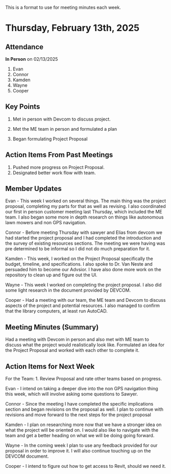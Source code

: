 This is a format to use for meeting minutes each week.

# Thursday, February 13th, 2025

## Attendance

**In Person** on 02/13/2025

1. Evan
2. Connor
3. Kamden
4. Wayne
5. Cooper

## Key Points

1. Met in person with Devcom to discuss project.

2. Met the ME team in person and formulated a plan

3. Began formulating Project Proposal

## Action Items From Past Meetings

1. Pushed more progress on Project Proposal.
2. Designated better work flow with team.

## Member Updates

Evan - This week I worked on several things. The main thing was the project proposal, completing my parts for that as well as revising. I also coordinated our first in person customer meeting last Thursday, which included the ME team. I also began some more in depth research on things like autonomous lawn mowers and non GPS navigation.

Connor - Before meeting Thursday with sawyer and Elias from devcom we had started the project proposal and I had completed the introduction and the survey of existing resources sections. The meeting we were having was pre determined to be informal so I did not do much preparation for it.

Kamden - This week, I worked on the Project Proposal specifically the budget, timeline, and specifications. I also spoke to Dr. Van Neste and persuaded him to become our Advsior. I have also done more work on the repository to clean up and figure out the UI.

Wayne - This week I worked on completing the project proposal. I also did some light research in the document provided by DEVCOM.

Cooper - Had a meeting with our team, the ME team and Devcom to discuss aspects of the project and potential resources. I also managed to confirm that the library computers, at least run AutoCAD.

## Meeting Minutes (Summary)

Had a meeting with Devcom in person and also met with ME team to discuss what the project would realistically look like. Formulated an idea for the Project Proposal and worked with each other to complete it.

## Action Items for Next Week

For the Team: 1. Review Proposal and rate other teams based on progress.

Evan - I intend on taking a deeper dive into the non GPS navigation thing this week, which will involve asking some questions to Sawyer. 

Connor - Since the meeting I have completed the specific implications section and began revisions on the proposal as well. I plan to continue with revisions and move forward to the next steps for the project proposal

Kamden - I plan on researching more now that we have a stronger idea on what the project will be oriented on. I would also like to navigate with the team and get a better heading on what we will be doing going forward.

Wayne - In the coming week I plan to use any feedback provided for our proposal in order to improve it. I will also continue touching up on the DEVCOM document.

Cooper - I intend to figure out how to get access to Revit, should we need it.
